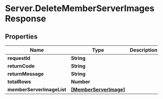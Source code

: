# Server.DeleteMemberServerImagesResponse

## Properties
Name | Type | Description | Notes
------------ | ------------- | ------------- | -------------
**requestId** | **String** |  | [optional] 
**returnCode** | **String** |  | [optional] 
**returnMessage** | **String** |  | [optional] 
**totalRows** | **Number** |  | [optional] 
**memberServerImageList** | [**[MemberServerImage]**](MemberServerImage.md) |  | [optional] 


